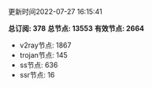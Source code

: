 更新时间2022-07-27 16:15:41

**总订阅: 378**
**总节点: 13553**
**有效节点: 2664**
- v2ray节点: 1867
- trojan节点: 145
- ss节点: 636
- ssr节点: 16
